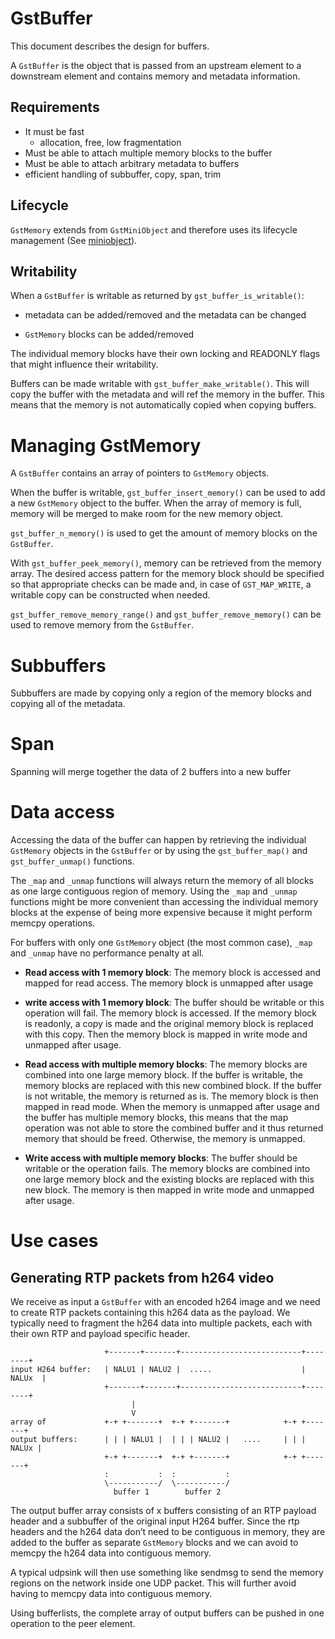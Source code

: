 # GstBuffer

This document describes the design for buffers.

A `GstBuffer` is the object that is passed from an upstream element to a
downstream element and contains memory and metadata information.

## Requirements

  - It must be fast
      - allocation, free, low fragmentation
  - Must be able to attach multiple memory blocks to the buffer
  - Must be able to attach arbitrary metadata to buffers
  - efficient handling of subbuffer, copy, span, trim

## Lifecycle

`GstMemory` extends from `GstMiniObject` and therefore uses its lifecycle
management (See [miniobject](design/miniobject.md)).

## Writability

When a `GstBuffer` is writable as returned by `gst_buffer_is_writable()`:

  - metadata can be added/removed and the metadata can be changed

  - `GstMemory` blocks can be added/removed

The individual memory blocks have their own locking and READONLY flags
that might influence their writability.

Buffers can be made writable with `gst_buffer_make_writable()`. This
will copy the buffer with the metadata and will ref the memory in the
buffer. This means that the memory is not automatically copied when
copying buffers.

# Managing GstMemory

A `GstBuffer` contains an array of pointers to `GstMemory` objects.

When the buffer is writable, `gst_buffer_insert_memory()` can be used
to add a new `GstMemory` object to the buffer. When the array of memory is
full, memory will be merged to make room for the new memory object.

`gst_buffer_n_memory()` is used to get the amount of memory blocks on
the `GstBuffer`.

With `gst_buffer_peek_memory()`, memory can be retrieved from the
memory array. The desired access pattern for the memory block should be
specified so that appropriate checks can be made and, in case of
`GST_MAP_WRITE`, a writable copy can be constructed when needed.

`gst_buffer_remove_memory_range()` and `gst_buffer_remove_memory()`
can be used to remove memory from the `GstBuffer`.

# Subbuffers

Subbuffers are made by copying only a region of the memory blocks and
copying all of the metadata.

# Span

Spanning will merge together the data of 2 buffers into a new buffer

# Data access

Accessing the data of the buffer can happen by retrieving the individual
`GstMemory` objects in the `GstBuffer` or by using the `gst_buffer_map()` and
`gst_buffer_unmap()` functions.

The `_map` and `_unmap` functions will always return the memory of all blocks as
one large contiguous region of memory. Using the `_map` and `_unmap` functions
might be more convenient than accessing the individual memory blocks at the
expense of being more expensive because it might perform memcpy operations.

For buffers with only one `GstMemory` object (the most common case), `_map` and
`_unmap` have no performance penalty at all.

- **Read access with 1 memory block**: The memory block is accessed and mapped
for read access. The memory block is unmapped after usage

- **write access with 1 memory block**: The buffer should be writable or this
operation will fail. The memory block is accessed. If the memory block is
readonly, a copy is made and the original memory block is replaced with this
copy. Then the memory block is mapped in write mode and unmapped after usage.

- **Read access with multiple memory blocks**: The memory blocks are combined
into one large memory block. If the buffer is writable, the memory blocks are
replaced with this new combined block. If the buffer is not writable, the
memory is returned as is. The memory block is then mapped in read mode.
When the memory is unmapped after usage and the buffer has multiple memory
blocks, this means that the map operation was not able to store the combined
buffer and it thus returned memory that should be freed. Otherwise, the memory
is unmapped.

- **Write access with multiple memory blocks**: The buffer should be writable
or the operation fails. The memory blocks are combined into one large memory
block and the existing blocks are replaced with this new block. The memory is
then mapped in write mode and unmapped after usage.

# Use cases

## Generating RTP packets from h264 video

We receive as input a `GstBuffer` with an encoded h264 image and we need
to create RTP packets containing this h264 data as the payload. We
typically need to fragment the h264 data into multiple packets, each
with their own RTP and payload specific header.

```
                     +-------+-------+---------------------------+--------+
input H264 buffer:   | NALU1 | NALU2 |  .....                    | NALUx  |
                     +-------+-------+---------------------------+--------+
                           |
                           V
array of             +-+ +-------+  +-+ +-------+            +-+ +-------+
output buffers:      | | | NALU1 |  | | | NALU2 |   ....     | | | NALUx |
                     +-+ +-------+  +-+ +-------+            +-+ +-------+
                     :           :  :           :
                     \-----------/  \-----------/
                       buffer 1        buffer 2
```

The output buffer array consists of x buffers consisting of an RTP
payload header and a subbuffer of the original input H264 buffer. Since
the rtp headers and the h264 data don’t need to be contiguous in memory,
they are added to the buffer as separate `GstMemory` blocks and we can
avoid to memcpy the h264 data into contiguous memory.

A typical udpsink will then use something like sendmsg to send the
memory regions on the network inside one UDP packet. This will further
avoid having to memcpy data into contiguous memory.

Using bufferlists, the complete array of output buffers can be pushed in
one operation to the peer element.
